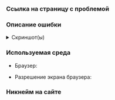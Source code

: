 
<!--- Помогите нам избежать повторяющихся отчётов. Пожалуйста, убедитесь, что вы выполнили поиск существующих открытых и закрытых проблем (Issues), прежде чем отправлять новый отчёт -->

### Ссылка на страницу с проблемой
<!--- Напишите здесь ссылку на страницу с проблемой -->


### Описание ошибки
<!--- Подробно опишите проблему -->


<details><summary>Скриншот(ы)</summary>

<!--- Перетащите, загрузите или вставьте свой скриншот(ы) в это место -->

</details>

### Используемая среда
<!--- Укажите название браузера и его версию (например, Google Chrome 73.0.3683.75) -->
* Браузер: 

<!--- Укажите разрешение экрана (например, 1920×1080) -->
* Разрешение экрана браузера: 


### Никнейм на сайте
<!--- Укажите ваш никнейм на сайте toomac.me -->
